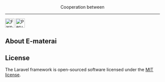 <p align="center">
Cooperation between<hr>
<a href="https://laravel.com" target="_blank"><img src="https://farpoint.co.id/wp-content/themes/farpoint/img/fp-logo.png" height="30px" alt="Farpoint Logo"></a>
<a href="https://laravel.com" target="_blank"><img src="https://www.peruri.co.id/peruri-2b/assets/images/custom/logo-dark.png" height="30px" alt="Peruri Logo"></a>
</p>

## About E-materai

## License

The Laravel framework is open-sourced software licensed under the [MIT license](https://opensource.org/licenses/MIT).
